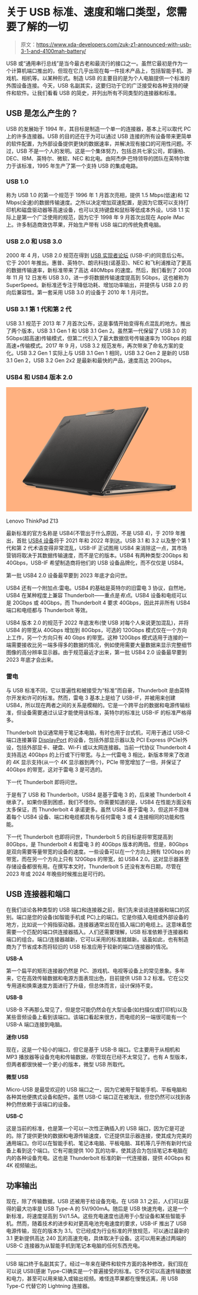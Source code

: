 # 关于 USB 标准、速度和端口类型，您需要了解的一切

> 原文：<https://www.xda-developers.com/zuk-z1-announced-with-usb-3-1-and-4100mah-battery/>

USB 或“通用串行总线”是当今最古老和最流行的接口之一。虽然它最初是作为一个计算机端口推出的，但现在它几乎出现在每一件技术产品上，包括智能手机、游戏机、相机等。以某种形式。制造 USB 的主要目的是为个人电脑提供一个标准的外围设备连接。今天，USB 名副其实，这要归功于它的广泛接受和各种支持的硬件和软件。让我们看看 USB 的简史，并列出所有不同类型的连接器和标准。

## USB 是怎么产生的？

USB 的发展始于 1994 年，其目标是制造一个单一的连接器，基本上可以取代 PC 上的许多连接器。USB 的目的还在于为可以通过 USB 连接的所有设备带来更简单的软件配置，为外部设备提供更快的数据速率，并解决现有接口的可用性问题。不过，USB 不是一个人的发明。这是一个集体努力，包括总共七家公司，即康柏、DEC、IBM、英特尔、微软、NEC 和北电。由阿杰伊·巴特领导的团队在英特尔致力于该标准，1995 年生产了第一个支持 USB 的集成电路。

### USB 1.0

称为 USB 1.0 的第一个规范于 1996 年 1 月首次亮相，提供 1.5 Mbps(低速)和 12 Mbps(全速)的数据传输速度。之所以决定增加双速配置，是因为它既可以支持打印机和磁盘驱动器等高速设备，也可以支持键盘和鼠标等低成本外设。USB 1.1 实际上是第一个广泛使用的规范，因为它于 1998 年 9 月首次出现在 Apple iMac 上。许多制造商效仿苹果，开始生产带有 USB 端口的传统免费电脑。

### USB 2.0 和 USB 3.0

2000 年 4 月，USB 2.0 规范在得到 [USB 实现者论坛](https://www.usb.org/) (USB-IF)的同意后公布。它于 2001 年推出。惠普、英特尔、朗讯科技(诺基亚)、NEC 和飞利浦推动了更高的数据传输速率，新标准带来了高达 480Mbps 的速度。然后，我们看到了 2008 年 11 月 12 日发布 USB 3.0，进一步将数据传输速度提高到 5Gbps，这也被称为 SuperSpeed。新标准还专注于降低功耗、增加功率输出，并提供与 USB 2.0 的向后兼容性。第一套采用 USB 3.0 的设备于 2010 年 1 月问世。

### USB 3.1 第 1 代和第 2 代

USB 3.1 规范于 2013 年 7 月首次公布，这是事情开始变得有点混乱的地方。推出了两个版本，USB 3.1 Gen 1 和 USB 3.1 Gen 2。虽然第一代保留了 USB 3.0 的 5Gbps(超高速)传输模式，但第二代引入了最大数据信号传输速率为 10Gbps 的超高速+传输模式。2017 年 9 月，USB 3.2 规范发布，再次带来了命名方案的变化。USB 3.2 Gen 1 实际上与 USB 3.1 Gen 1 相同，USB 3.2 Gen 2 是新的 USB 3.1 Gen 2，USB 3.2 Gen 2x2 是最新和最快的产品，速度高达 20Gbps。

### USB4 和 USB4 版本 2.0

 <picture>![The Lenovo ThinkPad Z13 was designed in collaboration with AMD, and packs a lot of modern features like a haptic touchpad, a brand-new design, an FHD webcam, and more.](img/352c8d1cf873414bb4983ecd092229d3.png)</picture> 

Lenovo ThinkPad Z13

最新标准的官方名称是 USB4(不管出于什么原因，不是 USB 4)，于 2019 年推出，首批 [USB4 设备](https://www.xda-developers.com/best-usb4-laptops/)将于 2021 年和 2022 年到达。USB 3.1 和 3.2 以及整个第 1 代和第 2 代术语变得非常混乱，USB-IF 正试图用 USB4 来消除这一点，其市场营销将取决于其数据传输速度，而不是它的版本。USB4 有两种类型:20Gbps 和 40Gbps，USB-IF 希望制造商将他们的 USB 设备品牌化，而不仅仅是 USB4。

第一批 USB4 2.0 设备最早要到 2023 年底才会问世。

USB4 还有一个附加点:雷电。USB4 的基础是英特尔的旧雷电 3 协议，自然地，USB4 在某种程度上兼容 Thunderbolt——重点是*有点*。USB4 设备和电缆可以是 20Gbps 或 40Gbps，而 Thunderbolt 4 要求 40Gbps，因此并非所有 USB4 端口和电缆都与 Thunderbolt 等效。

USB4 版本 2.0 的规范于 2022 年底发布(使 USB 对每个人来说更加混乱)，并将 USB4 的带宽从 40Gbps 增加到 80Gbps，可选的 120Gbps 模式仅在一个方向上工作，另一个方向只有 40 Gbps 的带宽。这种 120Gbps 模式适用于连接的一端需要接收比另一端多得多的数据的情况，例如使用需要大量数据来显示完整细节图像的高分辨率显示器。由于规范最近才出来，第一批 USB4 2.0 设备最早要到 2023 年底才会出来。

### 雷电

与 USB 标准不同，它以普遍性和被接受为“标准”而自豪，Thunderbolt 是由英特尔开发和许可的标准。然而，雷电 3 基本上是给了 USB-IF，并被用来创建 USB4，所以现在两者之间的关系是模糊的。它是一个跨平台的数据和电源传输标准，但设备需要通过认证才能使用该标准，英特尔的标准比 USB-IF 的标准严格得多。

Thunderbolt 协议通常用于笔记本电脑，有时也用于台式机，可用于通过 USB-C 端口连接兼容 [DisplayPort](https://www.xda-developers.com/displayport-alt-mode-2-0-allow-16k-video-output-over-usb-4-type-c-ports/) 的设备，包括外部显示器以及 PCI Express (PCIe)外设，包括外部显卡、硬盘、Wi-Fi 或以太网连接器。当前一代协议 Thunderbolt 4 支持高达 40Gbps 的上行或下行带宽。与上一代雷电 3 相比，新版本带来了改进的 4K 显示支持(从一个 4K 显示器到两个)，PCIe 带宽增加了一倍，并保证了 40Gbps 的带宽，这对于雷电 3 是可选的。

下一代 Thunderbolt 即将问世。

于是有了 USB 和 Thunderbolt，USB4 是基于雷电 3 的，后来被 Thunderbolt 4 继承了。如果你感到困惑，我们不怪你。你需要知道的是，USB4 在性能方面没有太多保证，而 Thunderbolt 4 承诺更多。虽然 USB4 基于雷电 3，但这并不意味着每个 USB4 设备、端口和电缆都具有与任何雷电 3 或 4 连接相同的功能和性能。

下一代 Thunderbolt 也即将问世，Thunderbolt 5 的目标是将带宽提高到 80Gbps，是 Thunderbolt 4 和雷电 3 的 40Gbps 版本的两倍。但是，80Gbps 是双向需要等量带宽的设备的速度。一些设备可以在一个方向上拥有 120Gbps 的带宽，而在另一个方向上只有 120Gbps 的带宽，如 USB4 2.0。这对显示器甚至存储设备都很有用。在撰写本文时，Thunderbolt 5 还没有发布日期，尽管在 2023 年或 2024 年晚些时候推出是可行的。

## USB 连接器和端口

在我们谈论各种类型的 USB 端口和连接器之前，我们先来谈谈连接器和端口的区别。端口是您的设备(如智能手机或 PC)上的端口。它是你插入电缆或外部设备的地方，比如说一个拇指驱动器。连接器通常出现在插入端口的电缆上。这意味着您需要一个匹配的端口供连接器插入。人们还需要理解，USB 标准依赖于连接器和端口的组合。端口/连接器越新，它可以采用的标准就越新。话虽如此，也有制造商为了节省成本而将较旧的 USB 标准应用于较新的端口/连接器的情况。

**USB-A**

第一个扁平的矩形连接器仍然是 PC、游戏机、电视等设备上的常见景象。多年来，它在高效传输数据和电源方面表现出色，目前提供 USB 3.2 标准。它在公交专用道和换乘速度方面进行了升级，但总体而言，设计保持不变。

**USB-B**

USB-B 不再那么常见了，但是您可能仍然会在大型设备(如扫描仪或打印机)以及某些音频设备上看到该端口。该端口看起来很方，而电缆的另一端很可能有一个 USB-A 端口连接到电脑。

**迷你 USB**

现在，这是一个较小的端口，但它是基于 USB-B 端口。它主要用于从相机和 MP3 播放器等设备充电和传输数据，尽管现在已经不太常见了。也有 A 型版本，但两者都很快被一个更小的版本，微型 USB 所取代。

**微型 USB**

Micro-USB 是最受欢迎的 USB 端口之一，因为它被用于智能手机、平板电脑和各种其他便携式设备和配件。虽然 USB-C 端口正在被淘汰，但您仍然可以找到各种仍然依赖于该端口的设备。

**USB-C**

这是当前的标准，也是第一个可以一次性正确插入的 USB 端口，因为它是可逆的。除了提供更快的数据和电源传输速度，它还提供显示器连接，使其成为完美的通用端口。你可以在智能手机、笔记本电脑、平板电脑、耳机等几乎所有新时代设备上看到这个端口。它有可能提供 100 瓦的功率，使其适合为包括笔记本电脑在内的各种设备充电。这也是 Thunderbolt 标准的新一代连接器，提供 40Gbps 和 4K 视频输出。

## 功率输出

现在，除了传输数据，USB 还被用于给设备充电。在 USB 3.1 之前，人们可以获得的最大功率是 USB Type-A 的 5V/900mA。随后是 USB 快速充电，这是一个新标准，将速度提高到 5V/1.5A。这些充电速度也适用于小型设备和某些智能手机。然而，随着技术的进步和对更高电池充电速度的要求，USB-IF 推出了 USB 电源传输，现在的版本为 3.1。它已经成为行业标准的开放规范，可以通过最新的 3.1 更新提供高达 240 瓦的高速充电，具体取决于设备。这可以用来通过两端的 USB-C 连接器为从智能手机到笔记本电脑的任何东西充电。

* * *

USB 端口终于名副其实了。经过一年来在硬件和软件方面的各种修改，我们现在可以说 USB(感谢 Type-C)确实是一个普遍接受的标准。它不仅可以高速传输数据和电力，甚至可以用来输入或输出视频。难怪连苹果都在慢慢远离，用 USB Type-C 代替它的 Lightning 连接器。
